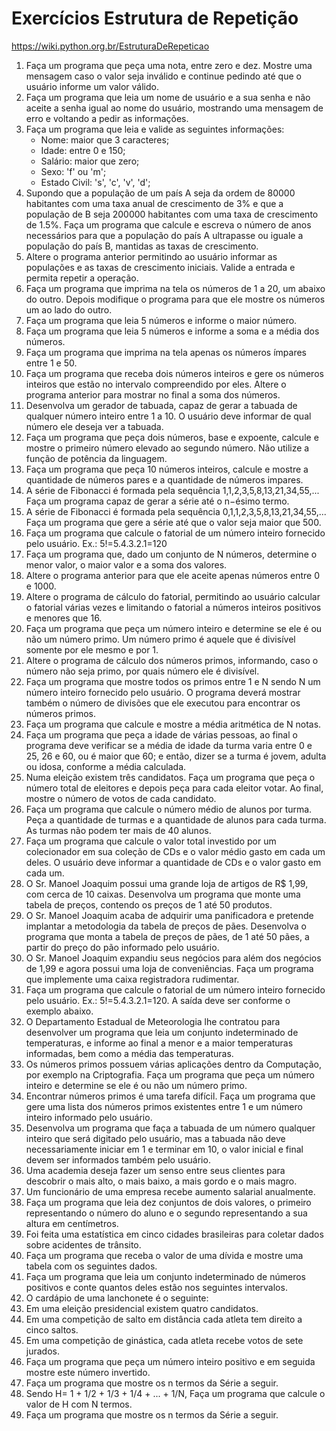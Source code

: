 # Exercícios Estrutura de Repetição
https://wiki.python.org.br/EstruturaDeRepeticao

1. Faça um programa que peça uma nota, entre zero e dez. Mostre uma mensagem caso o valor seja inválido e continue pedindo até que o usuário informe um valor válido.
2. Faça um programa que leia um nome de usuário e a sua senha e não aceite a senha igual ao nome do usuário, mostrando uma mensagem de erro e voltando a pedir as informações.
3. Faça um programa que leia e valide as seguintes informações:
   - Nome: maior que 3 caracteres;
   - Idade: entre 0 e 150;
   - Salário: maior que zero;
   - Sexo: 'f' ou 'm';
   - Estado Civil: 's', 'c', 'v', 'd';
4. Supondo que a população de um país A seja da ordem de 80000 habitantes com uma taxa anual de crescimento de 3% e que a população de B seja 200000 habitantes com uma taxa de crescimento de 1.5%. Faça um programa que calcule e escreva o número de anos necessários para que a população do país A ultrapasse ou iguale a população do país B, mantidas as taxas de crescimento.
5. Altere o programa anterior permitindo ao usuário informar as populações e as taxas de crescimento iniciais. Valide a entrada e permita repetir a operação.
6. Faça um programa que imprima na tela os números de 1 a 20, um abaixo do outro. Depois modifique o programa para que ele mostre os números um ao lado do outro.
7. Faça um programa que leia 5 números e informe o maior número.
8. Faça um programa que leia 5 números e informe a soma e a média dos números.
9. Faça um programa que imprima na tela apenas os números ímpares entre 1 e 50.
10. Faça um programa que receba dois números inteiros e gere os números inteiros que estão no intervalo compreendido por eles. Altere o programa anterior para mostrar no final a soma dos números.
11. Desenvolva um gerador de tabuada, capaz de gerar a tabuada de qualquer número inteiro entre 1 a 10. O usuário deve informar de qual número ele deseja ver a tabuada.
12. Faça um programa que peça dois números, base e expoente, calcule e mostre o primeiro número elevado ao segundo número. Não utilize a função de potência da linguagem.
13. Faça um programa que peça 10 números inteiros, calcule e mostre a quantidade de números pares e a quantidade de números impares.
14. A série de Fibonacci é formada pela sequência 1,1,2,3,5,8,13,21,34,55,... Faça um programa capaz de gerar a série até o n−ésimo termo.
15. A série de Fibonacci é formada pela sequência 0,1,1,2,3,5,8,13,21,34,55,... Faça um programa que gere a série até que o valor seja maior que 500.
16. Faça um programa que calcule o fatorial de um número inteiro fornecido pelo usuário. Ex.: 5!=5.4.3.2.1=120
17. Faça um programa que, dado um conjunto de N números, determine o menor valor, o maior valor e a soma dos valores.
18. Altere o programa anterior para que ele aceite apenas números entre 0 e 1000.
19. Altere o programa de cálculo do fatorial, permitindo ao usuário calcular o fatorial várias vezes e limitando o fatorial a números inteiros positivos e menores que 16.
20. Faça um programa que peça um número inteiro e determine se ele é ou não um número primo. Um número primo é aquele que é divisível somente por ele mesmo e por 1.
21. Altere o programa de cálculo dos números primos, informando, caso o número não seja primo, por quais número ele é divisível.
22. Faça um programa que mostre todos os primos entre 1 e N sendo N um número inteiro fornecido pelo usuário. O programa deverá mostrar também o número de divisões que ele executou para encontrar os números primos.
23. Faça um programa que calcule e mostre a média aritmética de N notas.
24. Faça um programa que peça a idade de várias pessoas, ao final o programa deve verificar se a média de idade da turma varia entre 0 e 25, 26 e 60, ou é maior que 60; e então, dizer se a turma é jovem, adulta ou idosa, conforme a média calculada.
25. Numa eleição existem três candidatos. Faça um programa que peça o número total de eleitores e depois peça para cada eleitor votar. Ao final, mostre o número de votos de cada candidato.
26. Faça um programa que calcule o número médio de alunos por turma. Peça a quantidade de turmas e a quantidade de alunos para cada turma. As turmas não podem ter mais de 40 alunos.
27. Faça um programa que calcule o valor total investido por um colecionador em sua coleção de CDs e o valor médio gasto em cada um deles. O usuário deve informar a quantidade de CDs e o valor gasto em cada um.
28. O Sr. Manoel Joaquim possui uma grande loja de artigos de R$ 1,99, com cerca de 10 caixas. Desenvolva um programa que monte uma tabela de preços, contendo os preços de 1 até 50 produtos.
29. O Sr. Manoel Joaquim acaba de adquirir uma panificadora e pretende implantar a metodologia da tabela de preços de pães. Desenvolva o programa que monta a tabela de preços de pães, de 1 até 50 pães, a partir do preço do pão informado pelo usuário.
30. O Sr. Manoel Joaquim expandiu seus negócios para além dos negócios de 1,99 e agora possui uma loja de conveniências. Faça um programa que implemente uma caixa registradora rudimentar.
31. Faça um programa que calcule o fatorial de um número inteiro fornecido pelo usuário. Ex.: 5!=5.4.3.2.1=120. A saída deve ser conforme o exemplo abaixo.
32. O Departamento Estadual de Meteorologia lhe contratou para desenvolver um programa que leia um conjunto indeterminado de temperaturas, e informe ao final a menor e a maior temperaturas informadas, bem como a média das temperaturas.
33. Os números primos possuem várias aplicações dentro da Computação, por exemplo na Criptografia. Faça um programa que peça um número inteiro e determine se ele é ou não um número primo.
34. Encontrar números primos é uma tarefa difícil. Faça um programa que gere uma lista dos números primos existentes entre 1 e um número inteiro informado pelo usuário.
35. Desenvolva um programa que faça a tabuada de um número qualquer inteiro que será digitado pelo usuário, mas a tabuada não deve necessariamente iniciar em 1 e terminar em 10, o valor inicial e final devem ser informados também pelo usuário.
36. Uma academia deseja fazer um senso entre seus clientes para descobrir o mais alto, o mais baixo, a mais gordo e o mais magro.
37. Um funcionário de uma empresa recebe aumento salarial anualmente.
38. Faça um programa que leia dez conjuntos de dois valores, o primeiro representando o número do aluno e o segundo representando a sua altura em centímetros.
39. Foi feita uma estatística em cinco cidades brasileiras para coletar dados sobre acidentes de trânsito.
40. Faça um programa que receba o valor de uma dívida e mostre uma tabela com os seguintes dados.
41. Faça um programa que leia um conjunto indeterminado de números positivos e conte quantos deles estão nos seguintes intervalos.
42. O cardápio de uma lanchonete é o seguinte:
43. Em uma eleição presidencial existem quatro candidatos.
44. Em uma competição de salto em distância cada atleta tem direito a cinco saltos.
45. Em uma competição de ginástica, cada atleta recebe votos de sete jurados.
46. Faça um programa que peça um número inteiro positivo e em seguida mostre este número invertido.
47. Faça um programa que mostre os n termos da Série a seguir.
48. Sendo H= 1 + 1/2 + 1/3 + 1/4 + ... + 1/N, Faça um programa que calcule o valor de H com N termos.
49. Faça um programa que mostre os n termos da Série a seguir.
